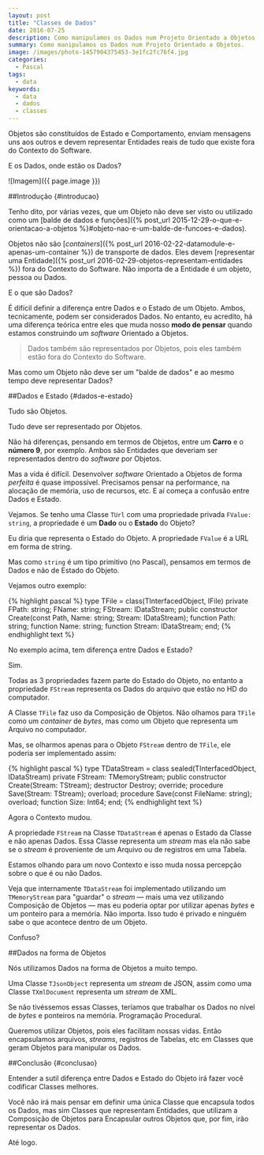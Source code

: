 ```yaml
---
layout: post
title: "Classes de Dados"
date: 2016-07-25
description: Como manipulamos os Dados num Projeto Orientado a Objetos.
summary: Como manipulamos os Dados num Projeto Orientado a Objetos.
image: /images/photo-1457904375453-3e1fc2fc76f4.jpg
categories: 
  - Pascal
tags:
  - data
keywords:
  - data
  - dados
  - classes
--- 
```


Objetos são constituídos de Estado e Comportamento, enviam mensagens uns aos outros e devem representar Entidades reais de tudo que existe fora do Contexto do Software.

E os Dados, onde estão os Dados?

<!--more-->

![Imagem]({{ page.image }})

##Introdução {#introducao}

Tenho dito, por várias vezes, que um Objeto não deve ser visto ou utilizado como um [balde de dados e funções]({% post_url 2015-12-29-o-que-e-orientacao-a-objetos %}#objeto-nao-e-um-balde-de-funcoes-e-dados).

Objetos não são [*containers*]({% post_url 2016-02-22-datamodule-e-apenas-um-container %}) de transporte de dados. Eles devem [representar uma Entidade]({% post_url 2016-02-29-objetos-representam-entidades %}) fora do Contexto do Software. Não importa de a Entidade é um objeto, pessoa ou Dados.

E o que são Dados?

É difícil definir a diferença entre Dados e o Estado de um Objeto. Ambos, tecnicamente, podem ser considerados Dados. No entanto, eu acredito, há uma diferença teórica entre eles que muda nosso **modo de pensar** quando estamos construindo um *software* Orientado a Objetos.

>Dados também são representados por Objetos, pois eles também estão fora do Contexto do Software.

Mas como um Objeto não deve ser um "balde de dados" e ao mesmo tempo deve representar Dados?

##Dados e Estado {#dados-e-estado}

Tudo são Objetos. 

Tudo deve ser representado por Objetos. 

Não há diferenças, pensando em termos de Objetos, entre um **Carro** e o **número 9**, por exemplo. Ambos são Entidades que deveriam ser representados dentro do *software* por Objetos.

Mas a vida é difícil. Desenvolver *software* Orientado a Objetos de forma *perfeita* é quase impossível. Precisamos pensar na performance, na alocação de memória, uso de recursos, etc. E aí começa a confusão entre Dados e Estado.

Vejamos. Se tenho uma Classe `TUrl` com uma propriedade privada `FValue: string`, a propriedade é um **Dado** ou o **Estado** do Objeto?

Eu diria que representa o Estado do Objeto. A propriedade `FValue` é a URL em forma de string.

Mas como `string` é um tipo primitivo (no Pascal), pensamos em termos de Dados e não de Estado do Objeto.

Vejamos outro exemplo:

{% highlight pascal %}
type
  TFile = class(TInterfacedObject, IFile)
  private
    FPath: string;
    FName: string;
    FStream: IDataStream;
  public
    constructor Create(const Path, Name: string; 
      Stream: IDataStream);
    function Path: string;
    function Name: string;
    function Stream: IDataStream; 
  end;
{% endhighlight text %}

No exemplo acima, tem diferença entre Dados e Estado?

Sim.

Todas as 3 propriedades fazem parte do Estado do Objeto, no entanto a propriedade `FStream` representa os Dados do arquivo que estão no HD do computador.

A Classe `TFile` faz uso da Composição de Objetos. Não olhamos para `TFile` como um *container* de *bytes*, mas como um Objeto que representa um Arquivo no computador.

Mas, se olharmos apenas para o Objeto `FStream` dentro de `TFile`, ele poderia ser implementado assim:

{% highlight pascal %}
type
  TDataStream = class sealed(TInterfacedObject, IDataStream)
  private
    FStream: TMemoryStream;
  public
    constructor Create(Stream: TStream);
    destructor Destroy; override;
    procedure Save(Stream: TStream); overload;
    procedure Save(const FileName: string); overload;
    function Size: Int64;
  end;
{% endhighlight text %}

Agora o Contexto mudou.

A propriedade `FStream` na Classe `TDataStream` é apenas o Estado da Classe e não apenas Dados. Essa Classe representa um *stream* mas ela não sabe se o *stream* é proveniente de um Arquivo ou de registros em uma Tabela.

Estamos olhando para um novo Contexto e isso muda nossa percepção sobre o que é ou não Dados.

Veja que internamente `TDataStream` foi implementado utilizando um `TMemoryStream` para "guardar" o *stream* — mais uma vez utilizando Composição de Objetos — mas eu poderia optar por utilizar apenas *bytes* e um ponteiro para a memória. Não importa. Isso tudo é privado e ninguém sabe o que acontece dentro de um Objeto.

Confuso?

##Dados na forma de Objetos

Nós utilizamos Dados na forma de Objetos a muito tempo.

Uma Classe `TJsonObject` representa um *stream* de JSON, assim como uma Classe `TXmlDocument` representa um *stream* de XML.

Se não tivéssemos essas Classes, teríamos que trabalhar os Dados no nível de *bytes* e ponteiros na memória. Programação Procedural.

Queremos utilizar Objetos, pois eles facilitam nossas vidas. Então encapsulamos arquivos, *streams*, registros de Tabelas, etc em Classes que geram Objetos para manipular os Dados.
  
##Conclusão {#conclusao}

Entender a sutil diferença entre Dados e Estado do Objeto irá fazer você codificar Classes melhores. 

Você não irá mais pensar em definir uma única Classe que encapsula todos os Dados, mas sim Classes que representam Entidades, que utilizam a Composição de Objetos para Encapsular outros Objetos que, por fim, irão representar os Dados.

Até logo.
